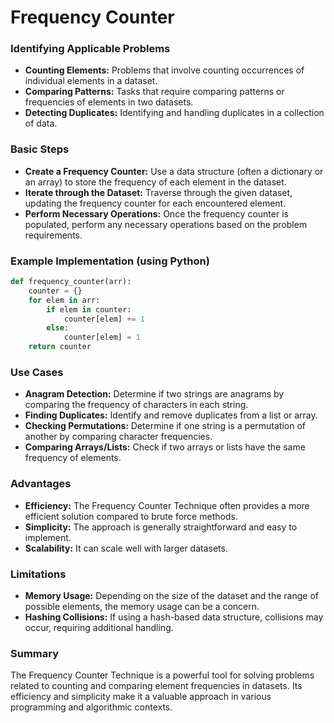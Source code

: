 # Frequency Counter  

### Identifying Applicable Problems

- **Counting Elements:** Problems that involve counting occurrences of individual elements in a dataset.
- **Comparing Patterns:** Tasks that require comparing patterns or frequencies of elements in two datasets.
- **Detecting Duplicates:** Identifying and handling duplicates in a collection of data.

### Basic Steps

- **Create a Frequency Counter:** Use a data structure (often a dictionary or an array) to store the frequency of each element in the dataset.
- **Iterate through the Dataset:** Traverse through the given dataset, updating the frequency counter for each encountered element.
- **Perform Necessary Operations:** Once the frequency counter is populated, perform any necessary operations based on the problem requirements.

### Example Implementation (using Python)

   ```python
   def frequency_counter(arr):
       counter = {}
       for elem in arr:
           if elem in counter:
               counter[elem] += 1
           else:
               counter[elem] = 1
       return counter
   ```

### Use Cases

- **Anagram Detection:** Determine if two strings are anagrams by comparing the frequency of characters in each string.
- **Finding Duplicates:** Identify and remove duplicates from a list or array.
- **Checking Permutations:** Determine if one string is a permutation of another by comparing character frequencies.
- **Comparing Arrays/Lists:** Check if two arrays or lists have the same frequency of elements.

### Advantages

- **Efficiency:** The Frequency Counter Technique often provides a more efficient solution compared to brute force methods.
- **Simplicity:** The approach is generally straightforward and easy to implement.
- **Scalability:** It can scale well with larger datasets.

### Limitations

- **Memory Usage:** Depending on the size of the dataset and the range of possible elements, the memory usage can be a concern.
- **Hashing Collisions:** If using a hash-based data structure, collisions may occur, requiring additional handling.

### Summary

The Frequency Counter Technique is a powerful tool for solving problems related to counting and comparing element frequencies in datasets. Its efficiency and simplicity make it a valuable approach in various programming and algorithmic contexts.
